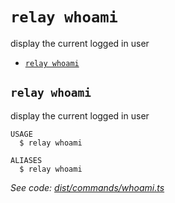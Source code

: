 `relay whoami`
==============

display the current logged in user

* [`relay whoami`](#relay-whoami)

## `relay whoami`

display the current logged in user

```
USAGE
  $ relay whoami

ALIASES
  $ relay whoami
```

_See code: [dist/commands/whoami.ts](https://github.com/relaypro/relay-js/blob/v0.0.1/dist/commands/whoami.ts)_
